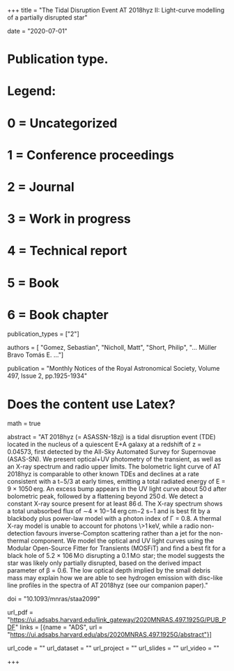 +++
title = "The Tidal Disruption Event AT 2018hyz II: Light-curve modelling of a partially disrupted star"

date = "2020-07-01"

# Publication type.
# Legend:
# 0 = Uncategorized
# 1 = Conference proceedings
# 2 = Journal
# 3 = Work in progress
# 4 = Technical report
# 5 = Book
# 6 = Book chapter
publication_types = ["2"]

authors = [ "Gomez, Sebastian", "Nicholl, Matt", "Short, Philip", "... Müller Bravo Tomás E. ..."]

publication = "Monthly Notices of the Royal Astronomical Society, Volume 497, Issue 2, pp.1925-1934"

# Does the content use Latex?
math = true

abstract = "AT 2018hyz (= ASASSN-18zj) is a tidal disruption event (TDE) located in the nucleus of a quiescent E+A galaxy at a redshift of z = 0.04573, first detected by the All-Sky Automated Survey for Supernovae (ASAS-SN). We present optical+UV photometry of the transient, as well as an X-ray spectrum and radio upper limits. The bolometric light curve of AT 2018hyz is comparable to other known TDEs and declines at a rate consistent with a t−5/3 at early times, emitting a total radiated energy of E = 9 × 1050 erg. An excess bump appears in the UV light curve about 50 d after bolometric peak, followed by a flattening beyond 250 d. We detect a constant X-ray source present for at least 86 d. The X-ray spectrum shows a total unabsorbed flux of ∼4 × 10−14 erg cm−2 s−1 and is best fit by a blackbody plus power-law model with a photon index of Γ = 0.8. A thermal X-ray model is unable to account for photons \\&gt;1 keV, while a radio non-detection favours inverse-Compton scattering rather than a jet for the non-thermal component. We model the optical and UV light curves using the Modular Open-Source Fitter for Transients (MOSFiT) and find a best fit for a black hole of 5.2 × 106 M⊙ disrupting a 0.1 M⊙ star; the model suggests the star was likely only partially disrupted, based on the derived impact parameter of β = 0.6. The low optical depth implied by the small debris mass may explain how we are able to see hydrogen emission with disc-like line profiles in the spectra of AT 2018hyz (see our companion paper)."

doi = "10.1093/mnras/staa2099"

url_pdf = "https://ui.adsabs.harvard.edu/link_gateway/2020MNRAS.497.1925G/PUB_PDF"
links = [{name = "ADS", url = "https://ui.adsabs.harvard.edu/abs/2020MNRAS.497.1925G/abstract"}]

url_code = ""
url_dataset = ""
url_project = ""
url_slides = ""
url_video = ""

+++

